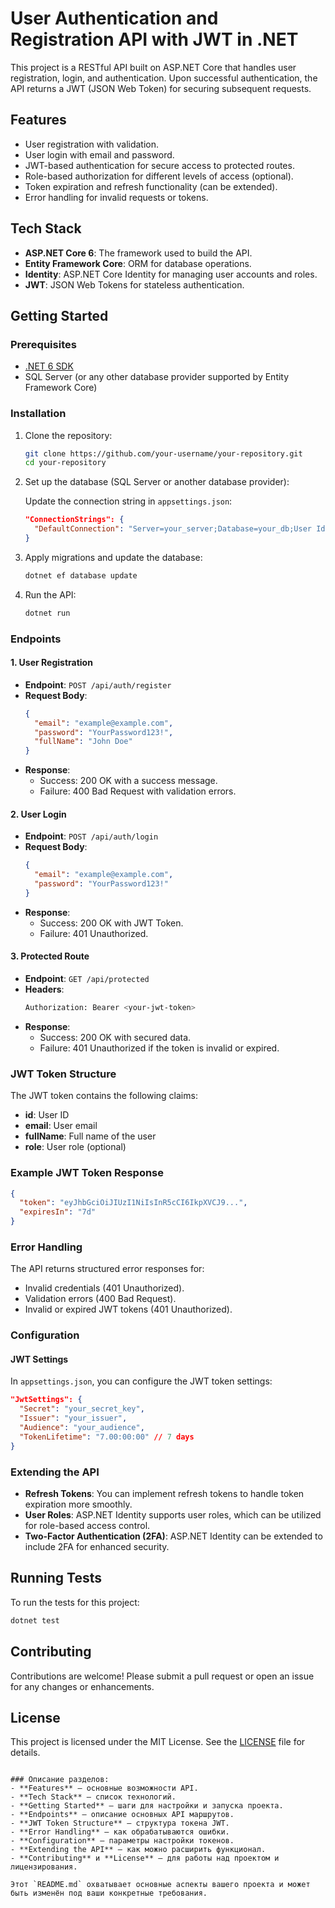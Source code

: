 # User Authentication and Registration API with JWT in .NET

This project is a RESTful API built on ASP.NET Core that handles user registration, login, and authentication. Upon successful authentication, the API returns a JWT (JSON Web Token) for securing subsequent requests.

## Features

- User registration with validation.
- User login with email and password.
- JWT-based authentication for secure access to protected routes.
- Role-based authorization for different levels of access (optional).
- Token expiration and refresh functionality (can be extended).
- Error handling for invalid requests or tokens.

## Tech Stack

- **ASP.NET Core 6**: The framework used to build the API.
- **Entity Framework Core**: ORM for database operations.
- **Identity**: ASP.NET Core Identity for managing user accounts and roles.
- **JWT**: JSON Web Tokens for stateless authentication.

## Getting Started

### Prerequisites

- [.NET 6 SDK](https://dotnet.microsoft.com/download/dotnet/6.0)
- SQL Server (or any other database provider supported by Entity Framework Core)

### Installation

1. Clone the repository:
   ```bash
   git clone https://github.com/your-username/your-repository.git
   cd your-repository
   ```

2. Set up the database (SQL Server or another database provider):

   Update the connection string in `appsettings.json`:
   ```json
   "ConnectionStrings": {
     "DefaultConnection": "Server=your_server;Database=your_db;User Id=your_user;Password=your_password;"
   }
   ```

3. Apply migrations and update the database:
   ```bash
   dotnet ef database update
   ```

4. Run the API:
   ```bash
   dotnet run
   ```

### Endpoints

#### 1. **User Registration**

- **Endpoint**: `POST /api/auth/register`
- **Request Body**:
  ```json
  {
    "email": "example@example.com",
    "password": "YourPassword123!",
    "fullName": "John Doe"
  }
  ```
- **Response**: 
  - Success: 200 OK with a success message.
  - Failure: 400 Bad Request with validation errors.

#### 2. **User Login**

- **Endpoint**: `POST /api/auth/login`
- **Request Body**:
  ```json
  {
    "email": "example@example.com",
    "password": "YourPassword123!"
  }
  ```
- **Response**:
  - Success: 200 OK with JWT Token.
  - Failure: 401 Unauthorized.

#### 3. **Protected Route**

- **Endpoint**: `GET /api/protected`
- **Headers**:
  ```bash
  Authorization: Bearer <your-jwt-token>
  ```
- **Response**:
  - Success: 200 OK with secured data.
  - Failure: 401 Unauthorized if the token is invalid or expired.

### JWT Token Structure

The JWT token contains the following claims:
- **id**: User ID
- **email**: User email
- **fullName**: Full name of the user
- **role**: User role (optional)

### Example JWT Token Response
```json
{
  "token": "eyJhbGciOiJIUzI1NiIsInR5cCI6IkpXVCJ9...",
  "expiresIn": "7d"
}
```

### Error Handling

The API returns structured error responses for:
- Invalid credentials (401 Unauthorized).
- Validation errors (400 Bad Request).
- Invalid or expired JWT tokens (401 Unauthorized).

### Configuration

#### JWT Settings

In `appsettings.json`, you can configure the JWT token settings:
```json
"JwtSettings": {
  "Secret": "your_secret_key",
  "Issuer": "your_issuer",
  "Audience": "your_audience",
  "TokenLifetime": "7.00:00:00" // 7 days
}
```

### Extending the API

- **Refresh Tokens**: You can implement refresh tokens to handle token expiration more smoothly.
- **User Roles**: ASP.NET Identity supports user roles, which can be utilized for role-based access control.
- **Two-Factor Authentication (2FA)**: ASP.NET Identity can be extended to include 2FA for enhanced security.

## Running Tests

To run the tests for this project:
```bash
dotnet test
```

## Contributing

Contributions are welcome! Please submit a pull request or open an issue for any changes or enhancements.

## License

This project is licensed under the MIT License. See the [LICENSE](LICENSE) file for details.

```

### Описание разделов:
- **Features** — основные возможности API.
- **Tech Stack** — список технологий.
- **Getting Started** — шаги для настройки и запуска проекта.
- **Endpoints** — описание основных API маршрутов.
- **JWT Token Structure** — структура токена JWT.
- **Error Handling** — как обрабатываются ошибки.
- **Configuration** — параметры настройки токенов.
- **Extending the API** — как можно расширить функционал.
- **Contributing** и **License** — для работы над проектом и лицензирования.

Этот `README.md` охватывает основные аспекты вашего проекта и может быть изменён под ваши конкретные требования.
